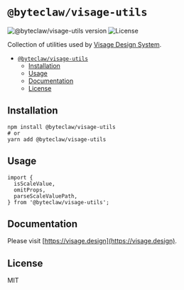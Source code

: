 # `@byteclaw/visage-utils`

![@byteclaw/visage-utils version](https://img.shields.io/npm/v/@byteclaw/visage-utils.svg?style=flat-square&label=@byteclaw/visage-utils)
![License](https://img.shields.io/badge/license-MIT-blue.svg)

Collection of utilities used by [Visage Design System](https://visage.design).

- [`@byteclaw/visage-utils`](#byteclawvisage-utils)
  - [Installation](#installation)
  - [Usage](#usage)
  - [Documentation](#documentation)
  - [License](#license)

## Installation

```console
npm install @byteclaw/visage-utils
# or
yarn add @byteclaw/visage-utils
```

## Usage

```tsx
import {
  isScaleValue,
  omitProps,
  parseScaleValuePath,
} from '@byteclaw/visage-utils';
```

## Documentation

Please visit [https://visage.design](https://visage.design).

## License

MIT

